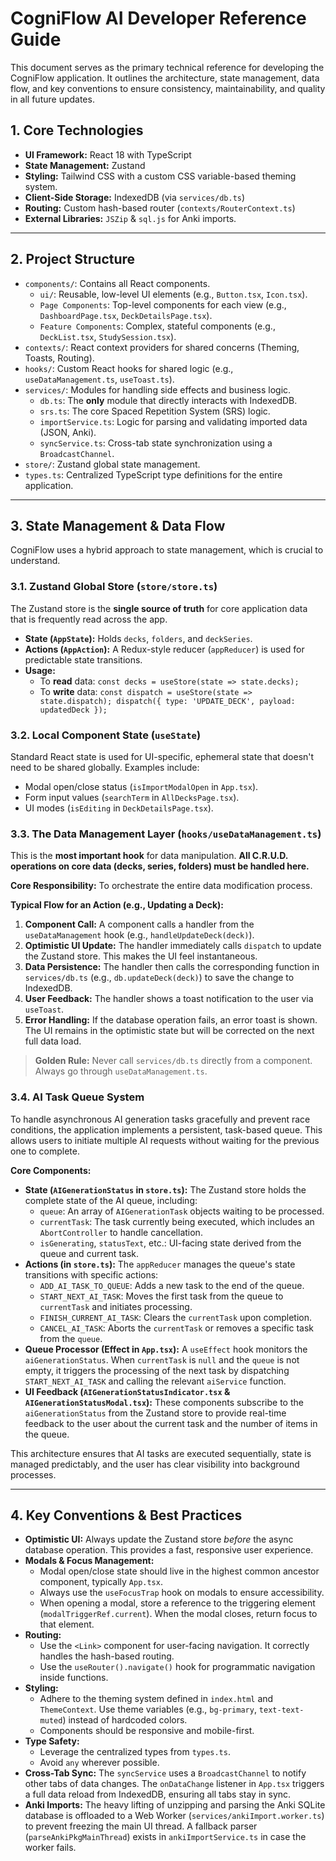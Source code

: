 # CogniFlow AI Developer Reference Guide

This document serves as the primary technical reference for developing the CogniFlow application. It outlines the architecture, state management, data flow, and key conventions to ensure consistency, maintainability, and quality in all future updates.

## 1. Core Technologies

- **UI Framework:** React 18 with TypeScript
- **State Management:** Zustand
- **Styling:** Tailwind CSS with a custom CSS variable-based theming system.
- **Client-Side Storage:** IndexedDB (via `services/db.ts`)
- **Routing:** Custom hash-based router (`contexts/RouterContext.ts`)
- **External Libraries:** `JSZip` & `sql.js` for Anki imports.

---

## 2. Project Structure

- `components/`: Contains all React components.
  - `ui/`: Reusable, low-level UI elements (e.g., `Button.tsx`, `Icon.tsx`).
  - `Page Components`: Top-level components for each view (e.g., `DashboardPage.tsx`, `DeckDetailsPage.tsx`).
  - `Feature Components`: Complex, stateful components (e.g., `DeckList.tsx`, `StudySession.tsx`).
- `contexts/`: React context providers for shared concerns (Theming, Toasts, Routing).
- `hooks/`: Custom React hooks for shared logic (e.g., `useDataManagement.ts`, `useToast.ts`).
- `services/`: Modules for handling side effects and business logic.
  - `db.ts`: The **only** module that directly interacts with IndexedDB.
  - `srs.ts`: The core Spaced Repetition System (SRS) logic.
  - `importService.ts`: Logic for parsing and validating imported data (JSON, Anki).
  - `syncService.ts`: Cross-tab state synchronization using a `BroadcastChannel`.
- `store/`: Zustand global state management.
- `types.ts`: Centralized TypeScript type definitions for the entire application.

---

## 3. State Management & Data Flow

CogniFlow uses a hybrid approach to state management, which is crucial to understand.

### 3.1. Zustand Global Store (`store/store.ts`)

The Zustand store is the **single source of truth** for core application data that is frequently read across the app.

- **State (`AppState`):** Holds `decks`, `folders`, and `deckSeries`.
- **Actions (`AppAction`):** A Redux-style reducer (`appReducer`) is used for predictable state transitions.
- **Usage:**
  - To **read** data: `const decks = useStore(state => state.decks);`
  - To **write** data: `const dispatch = useStore(state => state.dispatch); dispatch({ type: 'UPDATE_DECK', payload: updatedDeck });`

### 3.2. Local Component State (`useState`)

Standard React state is used for UI-specific, ephemeral state that doesn't need to be shared globally. Examples include:
- Modal open/close status (`isImportModalOpen` in `App.tsx`).
- Form input values (`searchTerm` in `AllDecksPage.tsx`).
- UI modes (`isEditing` in `DeckDetailsPage.tsx`).

### 3.3. The Data Management Layer (`hooks/useDataManagement.ts`)

This is the **most important hook** for data manipulation. **All C.R.U.D. operations on core data (decks, series, folders) must be handled here.**

**Core Responsibility:** To orchestrate the entire data modification process.

**Typical Flow for an Action (e.g., Updating a Deck):**
1.  **Component Call:** A component calls a handler from the `useDataManagement` hook (e.g., `handleUpdateDeck(deck)`).
2.  **Optimistic UI Update:** The handler immediately calls `dispatch` to update the Zustand store. This makes the UI feel instantaneous.
3.  **Data Persistence:** The handler then calls the corresponding function in `services/db.ts` (e.g., `db.updateDeck(deck)`) to save the change to IndexedDB.
4.  **User Feedback:** The handler shows a toast notification to the user via `useToast`.
5.  **Error Handling:** If the database operation fails, an error toast is shown. The UI remains in the optimistic state but will be corrected on the next full data load.

> **Golden Rule:** Never call `services/db.ts` directly from a component. Always go through `useDataManagement.ts`.

### 3.4. AI Task Queue System

To handle asynchronous AI generation tasks gracefully and prevent race conditions, the application implements a persistent, task-based queue. This allows users to initiate multiple AI requests without waiting for the previous one to complete.

**Core Components:**

-   **State (`AIGenerationStatus` in `store.ts`):** The Zustand store holds the complete state of the AI queue, including:
    -   `queue`: An array of `AIGenerationTask` objects waiting to be processed.
    -   `currentTask`: The task currently being executed, which includes an `AbortController` to handle cancellation.
    -   `isGenerating`, `statusText`, etc.: UI-facing state derived from the queue and current task.
-   **Actions (in `store.ts`):** The `appReducer` manages the queue's state transitions with specific actions:
    -   `ADD_AI_TASK_TO_QUEUE`: Adds a new task to the end of the queue.
    -   `START_NEXT_AI_TASK`: Moves the first task from the queue to `currentTask` and initiates processing.
    -   `FINISH_CURRENT_AI_TASK`: Clears the `currentTask` upon completion.
    -   `CANCEL_AI_TASK`: Aborts the `currentTask` or removes a specific task from the `queue`.
-   **Queue Processor (Effect in `App.tsx`):** A `useEffect` hook monitors the `aiGenerationStatus`. When `currentTask` is `null` and the `queue` is not empty, it triggers the processing of the next task by dispatching `START_NEXT_AI_TASK` and calling the relevant `aiService` function.
-   **UI Feedback (`AIGenerationStatusIndicator.tsx` & `AIGenerationStatusModal.tsx`):** These components subscribe to the `aiGenerationStatus` from the Zustand store to provide real-time feedback to the user about the current task and the number of items in the queue.

This architecture ensures that AI tasks are executed sequentially, state is managed predictably, and the user has clear visibility into background processes.

---

## 4. Key Conventions & Best Practices

- **Optimistic UI:** Always update the Zustand store *before* the async database operation. This provides a fast, responsive user experience.
- **Modals & Focus Management:**
  - Modal open/close state should live in the highest common ancestor component, typically `App.tsx`.
  - Always use the `useFocusTrap` hook on modals to ensure accessibility.
  - When opening a modal, store a reference to the triggering element (`modalTriggerRef.current`). When the modal closes, return focus to that element.
- **Routing:**
  - Use the `<Link>` component for user-facing navigation. It correctly handles the hash-based routing.
  - Use the `useRouter().navigate()` hook for programmatic navigation inside functions.
- **Styling:**
  - Adhere to the theming system defined in `index.html` and `ThemeContext`. Use theme variables (e.g., `bg-primary`, `text-text-muted`) instead of hardcoded colors.
  - Components should be responsive and mobile-first.
- **Type Safety:**
  - Leverage the centralized types from `types.ts`.
  - Avoid `any` wherever possible.
- **Cross-Tab Sync:** The `syncService` uses a `BroadcastChannel` to notify other tabs of data changes. The `onDataChange` listener in `App.tsx` triggers a full data reload from IndexedDB, ensuring all tabs stay in sync.
- **Anki Imports:** The heavy lifting of unzipping and parsing the Anki SQLite database is offloaded to a Web Worker (`services/ankiImport.worker.ts`) to prevent freezing the main UI thread. A fallback parser (`parseAnkiPkgMainThread`) exists in `ankiImportService.ts` in case the worker fails.